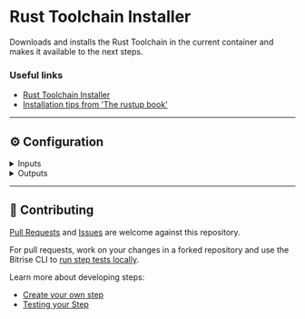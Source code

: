 # Rust Toolchain Installer

Downloads and installs the Rust Toolchain in the current container and makes it available to the next steps.

### Useful links 

* [Rust Toolchain Installer](https://rustup.rs/)
* [Installation tips from 'The rustup book'](https://rust-lang.github.io/rustup/installation/index.html)


-----

## ⚙️ Configuration

<details>
<summary>Inputs</summary>

| Input Key | Description | Values | Default |
| --- | --- | --- | --- |
| `use_rustup_nightly` | If `true`, makes the Rust Nightly Toolchain as default toolchain. | `true`, `false` | `false` |
| `auto_update_toolchain` | If `true`, auto updates the Rust Toolchain on every run.  | `true`, `false` | `false` |
| `cache_level` | If set to `all`, appends the `cargo` and `rustup` main folders to Bitrise `$BITRISE_CACHE_INCLUDE_PATHS` env var that will be picked up by the `Cache:Push` step later on (if present). This speeds up the entire step quite a lot after the first invocation. | `all`, `none` | `none` |
| `show_exported_envs` | If `true`, shows the exported envs with the `rustc`, `cargo` and `rustup` versions at the end of the step. | `true`, `false` | `false` |
</details>

<details>
<summary>Outputs</summary>

| Environment Variable | Description |
| --- | --- |
| `RUSTUP_VERSION` | This output will include the `rustup` version (from `rustup -V`). |
| `RUSTC_VERSION`| This output will include the `rustc` version (from `rustc -V`). |
| `CARGO_VERSION` | This output will include the `cargo` version (from `cargo -V`). |
</details>

-----
## 🙋 Contributing

[Pull Requests](https://github.com/nick0602/bitrise-step-rustup/pulls) and [Issues](https://github.com/nick0602/bitrise-step-rustup/issues) are welcome against this repository.

For pull requests, work on your changes in a forked repository and use the Bitrise CLI to [run step tests locally](https://devcenter.bitrise.io/bitrise-cli/run-your-first-build/).

Learn more about developing steps:

- [Create your own step](https://devcenter.bitrise.io/contributors/create-your-own-step/)
- [Testing your Step](https://devcenter.bitrise.io/contributors/testing-and-versioning-your-steps/)
